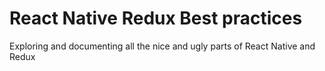 # React Native Redux Best practices

Exploring and documenting all the nice and ugly parts of React Native and Redux

